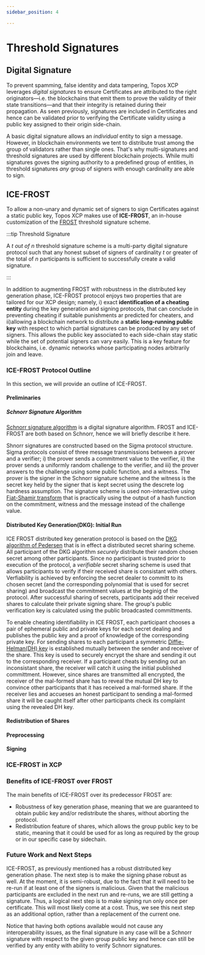 ```yaml
---
sidebar_position: 4

---
```


# Threshold Signatures

## Digital Signature

To prevent spamming, false identity and data tampering, Topos XCP leverages _digital signatures_ to ensure Certificates are attributed to the right originators—i.e. the blockchains that emit them to prove the validity of their state transitions—and that their integrity is retained during their propagation. As seen previously, signatures are included in Certificates and hence can be validated prior to verifying the Certificate validity using a public key assigned to their origin side-chain. 

A basic digital signature allows an *individual* entity to sign a message. However, in blockchain environments we tent to distribute trust among the group of validators rather than single ones. That's why multi-signatures and threshold signatures are used by different blockchain projects. While multi signatures goves the signing authority to a predefined group of entities, in threshold signatures *any* group of signers with enough cardinality are able to sign.

## ICE-FROST

To allow a non-unary and dynamic set of signers to sign Certificates against a static public key, Topos XCP makes use of **ICE-FROST**, an in-house customization of the [FROST](https://eprint.iacr.org/2020/852.pdf) threshold signature scheme.

:::tip Threshold Signature

A _t out of n_ threshold signature scheme is a multi-party digital signature protocol such that any honest subset of signers of cardinality _t_ or greater of the total of _n_ participants is sufficient to successfully create a valid signature.

:::

In addition to augmenting FROST with robustness in the distributed key generation phase, ICE-FROST protocol enjoys two properties that are tailored for our XCP design; namely, i) exact **identification of a cheating entity** during the key generation and signing protocols, that can conclude in preventing cheating if suitable punishments ar predicted for cheaters, and ii)allowing a blockchain network to distribute a **static long-running public key** with respect to which partial signatures can be produced by any set of signers. This allows the public key associated to each side-chain stay static while the set of potential signers can vary easily. This is a key feature for blockchains, i.e. dynamic networks whose participating nodes arbitrarily join and leave.

### ICE-FROST Protocol Outline

In this section, we will provide an outline of ICE-FROST.

#### Preliminaries

##### Schnorr Signature Algorithm

[Schnorr signature algorithm](https://link.springer.com/article/10.1007/BF00196725) is a digital signature algorithm. FROST and ICE-FROST are both based on Schnorr, hence we will briefly describe it here.

Shnorr signatures are constructed based on the Sigma protocol structure. Sigma protocols consist of three message transmissions between a prover and a verifier; i) the prover sends a commitment value to the verifier, ii) the prover sends a uniformly random challenge to the verifier, and iii) the prover answers to the challenge using some public function, and a witness. The prover is the signer in the Schnorr signature scheme and the witness is the secret key held by the signer that is kept secret using the descrete log hardness assumption. The signature scheme is used non-interactive using [Fiat-Shamir transform](https://link.springer.com/content/pdf/10.1007/3-540-47721-7_12.pdf) that is practically using the output of a hash function on the commitment, witness and the message instead of the challenge value. 


#### Distributed Key Generation(DKG): Initial Run

ICE FROST distributed key generation protocol is based on the [DKG algorithm of Pedersen](https://link.springer.com/chapter/10.1007/3-540-46416-6_47) that is in effect a distributed secret sharing scheme. All participant of the DKG algorithm *securely* distribute their random chosen secret among other participants. Since no participant is trusted prior to execution of the protocol,  a *verifiable* secret sharing scheme is used that allows participants to verify if their received share is consistant with others. Verfiability is achieved by enforcing the secret dealer to committ to its chosen secret (and the corresponding polynomial that is used for secret sharing) and broadcast the commitment values at the beginig of the protocol. After successful sharing of secrets, participants add their received shares to calculate their private signing share. The group's public verification key is calculated using the public broadcasted committments. 

To enable cheating identifiability in ICE FROST, each participant chooses a pair of ephemeral public and private keys for each secret dealing and publishes the public key and a proof of knowledge of the corresponding private key. For sending shares to each participant a symmetric [Diffie-Helman(DH) key](https://ee.stanford.edu/%7Ehellman/publications/24.pdf) is established mutually between the sender and receiver of the share. This key is used to securely encrypt the share and sending it out to the corresponding receiver. If a participant cheats by sending out an inconsistant share, the receiver will catch it using the initial published committment. However, since shares are transmitted all encrypted, the receiver of the mal-formed share has to reveal the mutual DH key to convince other participants that it has received a mal-formed share. If the receiver lies and accueses an honest participant to sending a mal-formed share it will be caught itself after other participants check its complaint using the revealed DH key.


#### Redistribution of Shares



#### Preprocessing



#### Signing



### ICE-FROST in XCP



### Benefits of ICE-FROST over FROST

The main benefits of ICE-FROST over its predecessor FROST are:

- Robustness of key generation phase, meaning that we are guaranteed to obtain public key and/or redistribute the shares, without aborting the protocol.
- Redistribution feature of shares, which allows the group public key to be static, meaning that it could be used for as long as required by the group or in our specific case by sidechain.

### Future Work and Next Steps

ICE-FROST, as previously mentioned has a robust distributed key generation phase. The next step is to make the signing phase robust as well. At the moment, it is semi-robust, due to the fact that it will need to be re-run if at least one of the signers is malicious. Given that the malicious participants are excluded in the next run and re-runs, we are still getting a signature. Thus, a logical next step is to make signing run only once per certificate. This will most likely come at a cost. Thus, we see this next step as an additional option, rather than a replacement of the current one.

Notice that having both options available would not cause any interoperability issues, as the final signature in any case will be a Schnorr signature with respect to the given group public key and hence can still be verified by any entity with ability to verify Schnorr signatures.

